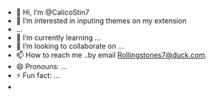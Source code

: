 - 👋 Hi, I’m @CalicoStin7
- 👀 I’m interested in inputing themes on my extension
- ...
- 🌱 I’m currently learning ...
- 💞️ I’m looking to collaborate on ...
- 📫 How to reach me ..by email Rollingstones7@duck.com.
- 😄 Pronouns: ...
- ⚡ Fun fact: ...
- 

<!---
CalicoStin7/CalicoStin7 is a ✨ special ✨ repository because its `README.md` (this file) appears on your GitHub profile.
You can click the Preview link to take a look at your changes.
--->
